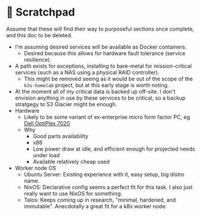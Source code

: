# 📝 Scratchpad

Assume that these will find their way to purposeful sections once complete, and this doc to be deleted. 

* I'm assuming desired services will be available as Docker containers.
    * Desired because this allows for hardware fault tolerance (service resilience).
* A path exists for exceptions, installing to bare-metal for mission-critical services (such as a NAS using a physical RAID controller).
    * This might be removed seeing as it would be out of the scope of the `k3s-homelab` project, but at this early stage is worth noting.
* At the moment all of my critical data is backed up off-site. I don't envision anything in use by these services to be critical, so a backup stratgegy to S3 Glacier might be enough.
* Hardware
    * Likely to be some variant of ex-enterprise micro form factor PC, eg [Dell OptiPlex 7020](https://www.dell.com/en-uk/shop/cty/pdp/spd/optiplex-7020-plus-micro/s09o7020mffp_vp?redirectTo=SOC&tfcid=43590050&gQT=1)
    * Why
        * Good parts availability
        * x86
        * Low power draw at idle, and efficient enough for projected needs under load
        * Available relatively cheap used
* Worker node OS
    * Ubuntu Server: Existing experience with it, easy setup, big distro name. 
    * NixOS: Declarative config seems a perfect fit for this task. I also just really want to use NixOS for something.
    * Talos: Keeps coming up in research, "minimal, hardened, and immutable". Anecdotally a great fit for a k8s worker node.